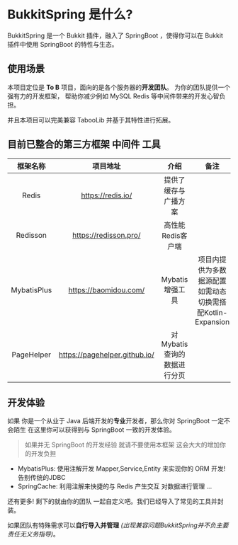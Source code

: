 # BukkitSpring 是什么?

BukkitSpring 是一个 Bukkit 插件，融入了 SpringBoot ，使得你可以在 Bukkit 插件中使用 SpringBoot 的特性与生态。

## 使用场景

本项目定位是 **To B** 项目，面向的是各个服务器的**开发团队**。 为你的团队提供一个强有力的开发框架，
帮助你减少例如 MySQL Redis 等中间件带来的开发心智负担。

并且本项目可以完美兼容 TabooLib 并基于其特性进行拓展。

## 目前已整合的第三方框架 中间件 工具

  |    框架名称     |             项目地址              |        介绍         |                   备注                   |
  |:-----------:|:-----------------------------:|:-----------------:|:--------------------------------------:|
  |    Redis    |       https://redis.io/       |    提供了缓存与广播方案     |                                        |
  |  Redisson   |     https://redisson.pro/     |    高性能Redis客户端    |                                        |
  | MybatisPlus |     https://baomidou.com/     |    Mybatis增强工具    | 项目内提供为多数据源配置 如需动态切换需搭配Kotlin-Expansion |
  | PageHelper  | https://pagehelper.github.io/ | 对Mybatis查询的数据进行分页 |                                        |


## 开发体验

如果 你是一个从业于 Java 后端开发的**专业**开发者，那么你对 SpringBoot 一定不会陌生 在这里你可以获得到与 SpringBoot 一致的开发体验。

> 如果并无 SpringBoot 的开发经验 就请不要使用本框架 这会大大的增加你的开发负担

+ MybatisPlus: 使用注解开发 Mapper,Service,Entity 来实现你的 ORM 开发! 告别传统的JDBC
+ SpringCache: 利用注解来快捷的与 Redis 产生交互 对数据进行管理
...

还有更多! 剩下的就由你的团队 一起自定义吧。我们已经导入了常见的工具并封装。

如果团队有特殊需求可以**自行导入并管理** *(出现兼容问题BukkitSpring并不负主要责任无义务指导)*。